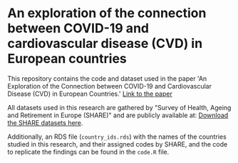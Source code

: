 # An exploration of the connection between COVID-19 and cardiovascular disease (CVD) in European countries

This repository contains the code and dataset used in the paper 'An Exploration of the Connection between COVID-19 and Cardiovascular Disease (CVD) in European Countries.' [Link to the paper](https://link.springer.com/article/10.1007/s10389-024-02372-2?utm_source=rct_congratemailt&utm_medium=email&utm_campaign=oa_20241121&utm_content=10.1007/s10389-024-02372-2#data-availability) 

All datasets used in this research are gathered by "Survey of Health, Ageing and Retirement in Europe (SHARE)" and are publicly available at: [Download the SHARE datasets here](https://share-eric.eu/data/).

Additionally, an RDS file (`country_ids.rds`) with the names of the countries studied in this research, and their assigned codes by SHARE, and the code to replicate the findings can be found in the `code.R` file.
